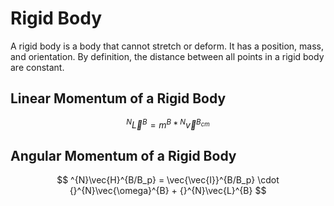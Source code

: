 # Rigid Body

A rigid body is a body that cannot stretch or deform. It has a position, mass, and orientation. By definition, the distance between all points in a rigid body are constant.

## Linear Momentum of a Rigid Body

$$
^{N}\vec{L}^{B} = m^{B} \ast {}^{N}\vec{v}^{B_{cm}}
$$

## Angular Momentum of a Rigid Body

$$
^{N}\vec{H}^{B/B_p} = \vec{\vec{I}}^{B/B_p} \cdot {}^{N}\vec{\omega}^{B} + {}^{N}\vec{L}^{B}
$$
